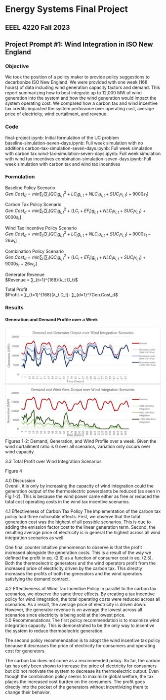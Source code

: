 # Energy Systems Final Project
## EEEL 4220 Fall 2023 
## Project Prompt \#1: Wind Integration in ISO New England

### Objective
We took the position of a policy maker to provide policy suggestions to decarbonize ISO New England. We were provided with one week (168 hours) of data including wind generation capacity factors and demand. This report summarizing how to best integrate up to 12,000 MW of wind generation into the system and how the wind generation would impact the system operating cost. We compared how a carbon tax and wind incentive tax credits impacted the system perforance over operating cost, average price of electricity, wind curtailment, and revenue. 

### Code
final-project.ipynb: Initial formulation of the UC problem   
baseline-simulation-seven-days.ipynb: Full week simulation with no additions
carbon-tax-simulation-seven-days.ipynb: Full week simulation with carbon tax
wind-tax-simulation-seven-days.ipynb: Full week simulation with wind tax incentives
combination-simulation-seven-days.ipynb: Full week simulation with carbon tax and wind tax incentives

### Formulation 

Baseline Policy Scenario  
$Gen. Cost_d  = min⁡∑_t[∑_i(QC_i g_{i,t}^2+LC_i g_{i,t} +NLC_i u_{i,t}+SUC_i v_{i,t})+9000s_t]$ 

Carbon Tax Policy Scenario     
$Gen. Cost_d  = min⁡∑_t[∑_i(QC_i g_{i,t}^2+(LC_i + EF_i)g_{i,t} +NLC_i u_{i,t}+SUC_i v_{i,t})+9000s_t]$ 

Wind Tax Incentive Policy Scenario    
$Gen. Cost_d  = min⁡∑_t[∑_i(QC_i g_{i,t}^2+LC_ig_{i,t} +NLC_i u_{i,t}+SUC_i v_{i,t})+9000s_t - 26w_t]$   

Combination Policy Scenario    
$Gen. Cost_d  = min⁡∑_t[∑_i(QC_i g_{i,t}^2+(LC_i + EF_i)g_{i,t} +NLC_i u_{i,t}+SUC_i v_{i,t})+9000s_t - 26w_y]$   

Generator Revenue    
$Revenue = ∑_{t=1}^{168}(λ_t D_t)$    

Total Profit  
$Profit = ∑_{t=1}^{168}(λ_t D_t)- ∑_{d=1}^7Gen.Cost_d$

###	Results    
####	Generation and Demand Profile over a Week
![image](./images/gendemand.png) 
![image](./images/winddemand.png) 
Figures 1-2: Demand, Generation, and Wind Profile over a week.
Given the wind curtailment ratio is 0 over all scenarios, variation only occurs over wind capacity.


3.3	Total Profit over Wind Integration Scenarios
 
Figure 4



4.0	Discussion  
Overall, it is only by increasing the capacity of wind integration could the generation output of the thermoelectric powerplants be reduced (as seen in Fig 1-2). This is because the wind power came either as free or reduced the total cost operating costs in the wind tax incentive scenarios.  

4.1	Effectiveness of Carbon Tax Policy 
The implementation of the carbon tax policy had three noticeable effects. First, we observe that the total generation cost was the highest of all possible scenarios. This is due to adding the emission factor cost to the linear generation term. Second, the resulting average price of electricity is in general the highest across all wind integration scenarios as well. 

One final counter intuitive phenomenon to observe is that the profit increased alongside the generation costs. This is a result of the way we defined the profit in eq. (2.6) as a function of consumer cost in eq. (2.5). Both the thermoelectric generators and the wind operators profit from the increased price of electricity driven by the carbon tax. This directly increases the profits of both the generators and the wind operators satisfying the demand contract.

4.2	Effectiveness of Wind Tax Incentive Policy
In parallel to the carbon tax scenarios, we observe the same three effects. By creating a tax incentive policy for wind integration, the total operating costs were reduced across all scenarios. As a result, the average price of electricity is driven down. However, the generator revenue is on average the lowest across all scenarios since electricity is being sold at the lowest price.  
5.0	Recommendations
The first policy recommendation is to maximize wind integration capacity. This is demonstrated to be the only way to incentive the system to reduce thermoelectric generation.

The second policy recommendation is to adopt the wind incentive tax policy because it decreases the price of electricity for consumers and operating cost for generators.  

The carbon tax does not come as a recommended policy. So far, the carbon tax has only been shown to increase the price of electricity for consumers but did not motivate the system to decrease its thermoelectric output. Even though the combination policy seems to maximize global welfare, the tax places the increased cost burden on the consumers. The profit goes directly into the pocket of the generators without incentivizing them to change their behavior. 


